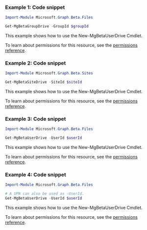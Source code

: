 ### Example 1: Code snippet

```powershell
Import-Module Microsoft.Graph.Beta.Files

Get-MgBetaGroupDrive -GroupId $groupId
```
This example shows how to use the New-MgBetaUserDrive Cmdlet.

To learn about permissions for this resource, see the [permissions reference](/graph/permissions-reference).

### Example 2: Code snippet

```powershell
Import-Module Microsoft.Graph.Beta.Sites

Get-MgBetaSiteDrive -SiteId $siteId
```
This example shows how to use the New-MgBetaUserDrive Cmdlet.

To learn about permissions for this resource, see the [permissions reference](/graph/permissions-reference).

### Example 3: Code snippet

```powershell
Import-Module Microsoft.Graph.Beta.Files

Get-MgBetaUserDrive -UserId $userId
```
This example shows how to use the New-MgBetaUserDrive Cmdlet.

To learn about permissions for this resource, see the [permissions reference](/graph/permissions-reference).

### Example 4: Code snippet

```powershell
Import-Module Microsoft.Graph.Beta.Files

# A UPN can also be used as -UserId.
Get-MgBetaUserDrive -UserId $userId
```
This example shows how to use the New-MgBetaUserDrive Cmdlet.

To learn about permissions for this resource, see the [permissions reference](/graph/permissions-reference).


